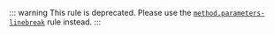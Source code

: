 ::: warning
This rule is deprecated. Please use the [`method.parameters-linebreak`](method.parameters-linebreak) rule instead.
:::